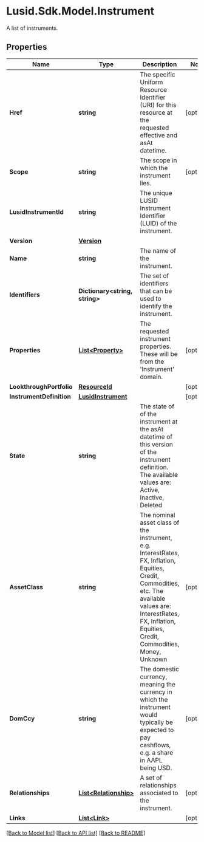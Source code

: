# Lusid.Sdk.Model.Instrument
A list of instruments.

## Properties

Name | Type | Description | Notes
------------ | ------------- | ------------- | -------------
**Href** | **string** | The specific Uniform Resource Identifier (URI) for this resource at the requested effective and asAt datetime. | [optional] 
**Scope** | **string** | The scope in which the instrument lies. | [optional] 
**LusidInstrumentId** | **string** | The unique LUSID Instrument Identifier (LUID) of the instrument. | 
**Version** | [**Version**](Version.md) |  | 
**Name** | **string** | The name of the instrument. | 
**Identifiers** | **Dictionary&lt;string, string&gt;** | The set of identifiers that can be used to identify the instrument. | 
**Properties** | [**List&lt;Property&gt;**](Property.md) | The requested instrument properties. These will be from the &#39;Instrument&#39; domain. | [optional] 
**LookthroughPortfolio** | [**ResourceId**](ResourceId.md) |  | [optional] 
**InstrumentDefinition** | [**LusidInstrument**](LusidInstrument.md) |  | [optional] 
**State** | **string** | The state of of the instrument at the asAt datetime of this version of the instrument definition. The available values are: Active, Inactive, Deleted | 
**AssetClass** | **string** | The nominal asset class of the instrument, e.g. InterestRates, FX, Inflation, Equities, Credit, Commodities, etc. The available values are: InterestRates, FX, Inflation, Equities, Credit, Commodities, Money, Unknown | [optional] 
**DomCcy** | **string** | The domestic currency, meaning the currency in which the instrument would typically be expected to pay cashflows, e.g. a share in AAPL being USD. | [optional] 
**Relationships** | [**List&lt;Relationship&gt;**](Relationship.md) | A set of relationships associated to the instrument. | [optional] 
**Links** | [**List&lt;Link&gt;**](Link.md) |  | [optional] 

[[Back to Model list]](../README.md#documentation-for-models) [[Back to API list]](../README.md#documentation-for-api-endpoints) [[Back to README]](../README.md)

